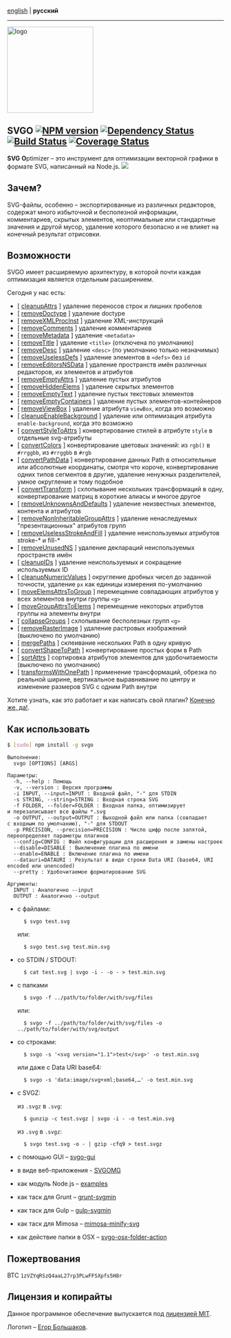 [english](https://github.com/svg/svgo/blob/master/README.md) | **русский**
- - -

<img src="https://svg.github.io/svgo-logo.svg" width="200" height="200" alt="logo"/>

## SVGO [![NPM version](https://badge.fury.io/js/svgo.svg)](https://npmjs.org/package/svgo) [![Dependency Status](https://gemnasium.com/svg/svgo.png)](https://gemnasium.com/svg/svgo) [![Build Status](https://secure.travis-ci.org/svg/svgo.svg)](https://travis-ci.org/svg/svgo) [![Coverage Status](https://img.shields.io/coveralls/svg/svgo.svg)](https://coveralls.io/r/svg/svgo?branch=master)

**SVG** **O**ptimizer – это инструмент для оптимизации векторной графики в формате SVG, написанный на Node.js.
![](https://mc.yandex.ru/watch/18431326)

## Зачем?

SVG-файлы, особенно – экспортированные из различных редакторов, содержат много избыточной и бесполезной информации, комментариев, скрытых элементов, неоптимальные или стандартные значения и другой мусор, удаление которого безопасно и не влияет на конечный результат отрисовки.

## Возможности

SVGO имеет расширяемую архитектуру, в которой почти каждая оптимизация является отдельным расширением.

Сегодня у нас есть:

* [ [ cleanupAttrs](https://github.com/svg/svgo/blob/master/plugins/cleanupAttrs.js) ] удаление переносов строк и лишних пробелов
* [ [ removeDoctype](https://github.com/svg/svgo/blob/master/plugins/removeDoctype.js) ] удаление doctype
* [ [ removeXMLProcInst](https://github.com/svg/svgo/blob/master/plugins/removeXMLProcInst.js) ] удаление XML-инструкций
* [ [ removeComments](https://github.com/svg/svgo/blob/master/plugins/removeComments.js) ] удаление комментариев
* [ [ removeMetadata](https://github.com/svg/svgo/blob/master/plugins/removeMetadata.js) ] удаление `<metadata>`
* [ [ removeTitle](https://github.com/svg/svgo/blob/master/plugins/removeTitle.js) ] удаление `<title>` (отключена по умолчанию)
* [ [ removeDesc](https://github.com/svg/svgo/blob/master/plugins/removeDesc.js) ] удаление `<desc>` (по умолчанию только незначимых)
* [ [ removeUselessDefs](https://github.com/svg/svgo/blob/master/plugins/removeUselessDefs.js) ] удаление элементов в `<defs>` без `id`
* [ [ removeEditorsNSData](https://github.com/svg/svgo/blob/master/plugins/removeEditorsNSData.js) ] удаление пространств имён различных редакторов, их элементов и атрибутов
* [ [ removeEmptyAttrs](https://github.com/svg/svgo/blob/master/plugins/removeEmptyAttrs.js) ] удаление пустых атрибутов
* [ [ removeHiddenElems](https://github.com/svg/svgo/blob/master/plugins/removeHiddenElems.js) ] удаление скрытых элементов
* [ [ removeEmptyText](https://github.com/svg/svgo/blob/master/plugins/removeEmptyText.js) ] удаление пустых текстовых элементов
* [ [ removeEmptyContainers](https://github.com/svg/svgo/blob/master/plugins/removeEmptyContainers.js) ] удаление пустых элементов-контейнеров
* [ [ removeViewBox](https://github.com/svg/svgo/blob/master/plugins/removeViewBox.js) ] удаление атрибута `viewBox`, когда это возможно
* [ [ cleanupEnableBackground](https://github.com/svg/svgo/blob/master/plugins/cleanupEnableBackground.js) ] удаление или оптимизация атрибута `enable-background`, когда это возможно
* [ [ convertStyleToAttrs](https://github.com/svg/svgo/blob/master/plugins/convertStyleToAttrs.js) ] конвертирование стилей в атрибуте `style` в отдельные svg-атрибуты
* [ [ convertColors](https://github.com/svg/svgo/blob/master/plugins/convertColors.js) ] конвертирование цветовых значений: из `rgb()` в `#rrggbb`, из `#rrggbb` в `#rgb`
* [ [ convertPathData](https://github.com/svg/svgo/blob/master/plugins/convertPathData.js) ] конвертирование данных Path в относительные или абсолютные координаты, смотря что короче, конвертирование одних типов сегментов в другие, удаление ненужных разделителей, умное округление и тому подобное
* [ [ convertTransform](https://github.com/svg/svgo/blob/master/plugins/convertTransform.js) ] схлопывание нескольких трансформаций в одну, конвертирование матриц в короткие алиасы и многое другое
* [ [ removeUnknownsAndDefaults](https://github.com/svg/svgo/blob/master/plugins/removeUnknownsAndDefaults.js) ] удаление неизвестных элементов, контента и атрибутов
* [ [ removeNonInheritableGroupAttrs](https://github.com/svg/svgo/blob/master/plugins/removeNonInheritableGroupAttrs.js) ] удаление ненаследуемых "презентационных" атрибутов групп
* [ [ removeUselessStrokeAndFill](https://github.com/svg/svgo/blob/master/plugins/removeUselessStrokeAndFill.js) ] удаление неиспользуемых атрибутов stroke-* и fill-*
* [ [ removeUnusedNS](https://github.com/svg/svgo/blob/master/plugins/removeUnusedNS.js) ] удаление  деклараций неиспользуемых пространств имён
* [ [ cleanupIDs](https://github.com/svg/svgo/blob/master/plugins/cleanupIDs.js) ] удаление неиспользуемых и сокращение используемых ID
* [ [ cleanupNumericValues](https://github.com/svg/svgo/blob/master/plugins/cleanupNumericValues.js) ] округление дробных чисел до заданной точности, удаление `px` как единицы измерения по-умолчанию
* [ [ moveElemsAttrsToGroup](https://github.com/svg/svgo/blob/master/plugins/moveElemsAttrsToGroup.js) ] перемещение совпадающих атрибутов у всех элементов внутри группы `<g>`
* [ [ moveGroupAttrsToElems](https://github.com/svg/svgo/blob/master/plugins/moveGroupAttrsToElems.js) ] перемещение некоторых атрибутов группы на элементы внутри
* [ [ collapseGroups](https://github.com/svg/svgo/blob/master/plugins/collapseGroups.js) ] схлопывание бесполезных групп `<g>`
* [ [ removeRasterImage](https://github.com/svg/svgo/blob/master/plugins/removeRasterImages.js) ] удаление растровых изображений (выключено по умолчанию)
* [ [ mergePaths](https://github.com/svg/svgo/blob/master/plugins/mergePaths.js) ] склеивание нескольких Path в одну кривую
* [ [ convertShapeToPath](https://github.com/svg/svgo/blob/master/plugins/convertShapeToPath.js) ] конвертирование простых форм в Path
* [ [ sortAttrs](https://github.com/svg/svgo/blob/master/plugins/sortAttrs.js) ] сортировка атрибутов элементов для удобочитаемости (выключено по умолчанию)
* [ [ transformsWithOnePath](https://github.com/svg/svgo/blob/master/plugins/transformsWithOnePath.js) ] применение трансформаций, обрезка по реальной ширине, вертикальное выравнивание по центру и изменение размеров SVG с одним Path внутри

Хотите узнать, как это работает и как написать свой плагин? [Конечно же, да!](https://github.com/svg/svgo/blob/master/docs/how-it-works/ru.md).


## Как использовать

```sh
$ [sudo] npm install -g svgo
```

```
Выполнение:
  svgo [OPTIONS] [ARGS]

Параметры:
  -h, --help : Помощь
  -v, --version : Версия программы
  -i INPUT, --input=INPUT : Входной файл, "-" для STDIN
  -s STRING, --string=STRING : Входная строка SVG
  -f FOLDER, --folder=FOLDER : Входная папка, оптимизирует и перезаписывает все файлы *.svg
  -o OUTPUT, --output=OUTPUT : Выходной файл или папка (совпадает с входным по умолчанию), "-" для STDOUT
  -p PRECISION, --precision=PRECISION : Число цифр после запятой, переопределяет параметры плагинов
  --config=CONFIG : Файл конфигурации для расширения и замены настроек
  --disable=DISABLE : Выключение плагина по имени
  --enable=ENABLE : Включение плагина по имени
  --datauri=DATAURI : Результат в виде строки Data URI (base64, URI encoded или unencoded)
  --pretty : Удобочитаемое форматирование SVG

Аргументы:
  INPUT : Аналогично --input
  OUTPUT : Аналогично --output
```

* с файлами:

        $ svgo test.svg

    или:

        $ svgo test.svg test.min.svg

* со STDIN / STDOUT:

        $ cat test.svg | svgo -i - -o - > test.min.svg

* с папками

        $ svgo -f ../path/to/folder/with/svg/files

    или:

        $ svgo -f ../path/to/folder/with/svg/files -o ../path/to/folder/with/svg/output

* со строками:

        $ svgo -s '<svg version="1.1">test</svg>' -o test.min.svg

    или даже с Data URI base64:

        $ svgo -s 'data:image/svg+xml;base64,…' -o test.min.svg

* с SVGZ:

    из `.svgz` в `.svg`:

        $ gunzip -c test.svgz | svgo -i - -o test.min.svg

    из `.svg` в `.svgz`:

        $ svgo test.svg -o - | gzip -cfq9 > test.svgz

* с помощью GUI – [svgo-gui](https://github.com/svg/svgo-gui)
* в виде веб-приложения - [SVGOMG](https://jakearchibald.github.io/svgomg/)
* как модуль Node.js – [examples](https://github.com/svg/svgo/tree/master/examples)
* как таск для Grunt – [grunt-svgmin](https://github.com/sindresorhus/grunt-svgmin)
* как таск для Gulp – [gulp-svgmin](https://github.com/ben-eb/gulp-svgmin)
* как таск для Mimosa – [mimosa-minify-svg](https://github.com/dbashford/mimosa-minify-svg)
* как действие папки в OSX – [svgo-osx-folder-action](https://github.com/svg/svgo-osx-folder-action)

## Пожертвования

BTC `1zVZYqRSzQ4aaL27rp3PLwFFSXpfs5H8r`

## Лицензия и копирайты

Данное программное обеспечение выпускается под [лицензией MIT](https://github.com/svg/svgo/blob/master/LICENSE).

Логотип – [Егор Большаков](http://xizzzy.ru/).
